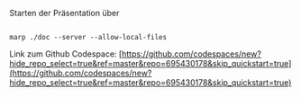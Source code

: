 Starten der Präsentation über

```

marp ./doc --server --allow-local-files

```

Link zum Github Codespace: [https://github.com/codespaces/new?hide_repo_select=true&ref=master&repo=695430178&skip_quickstart=true](https://github.com/codespaces/new?hide_repo_select=true&ref=master&repo=695430178&skip_quickstart=true)
